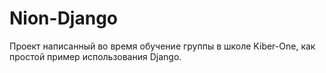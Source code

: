 # Nion-Django

Проект написанный во время обучение группы в школе Kiber-One, как простой пример использования Django.
